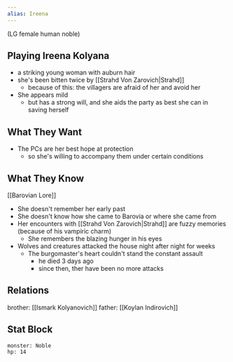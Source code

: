 ```yaml
---
alias: Ireena
---
```

(LG female human noble)
## Playing Ireena Kolyana
- a striking young woman with auburn hair
- she's been bitten twice by [[Strahd Von Zarovich|Strahd]]
	- because of this: the villagers are afraid of her and avoid her
- She appears mild
	- but has a strong will, and she aids the party as best she can in saving herself

## What They Want
- The PCs are her best hope at protection
	- so she's willing to accompany them under certain conditions

## What They Know
[[Barovian Lore]]
- She doesn't remember her early past
- She doesn't know how she came to Barovia or where she came from
- Her encounters with [[Strahd Von Zarovich|Strahd]] are fuzzy memories (because of his vampiric charm)
	- She remembers the blazing hunger in his eyes
 - Wolves and creatures attacked the house night after night for weeks
	 - The burgomaster's heart couldn't stand the constant assault
		 - he died 3 days ago
		 - since then, ther have been no more attacks

## Relations
brother: [[Ismark Kolyanovich]]
father: [[Koylan Indirovich]]

## Stat Block

```statblock
monster: Noble
hp: 14
```
